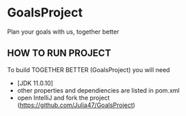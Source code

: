 # GoalsProject
Plan your goals with us, together better
## HOW TO RUN PROJECT
To build TOGETHER BETTER (GoalsProject) you will need
+ [JDK 11.0.10]
+ other properties and dependiencies are listed in pom.xml
+ open IntelliJ and fork the project (https://github.com/Julia47/GoalsProject)
